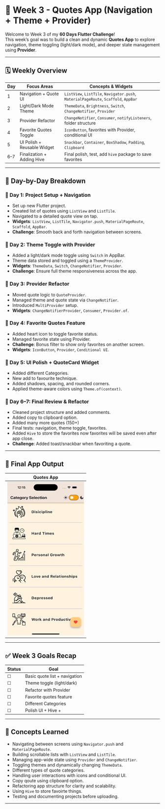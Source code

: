 # 📖 Week 3 - Quotes App (Navigation + Theme + Provider)

Welcome to Week 3 of my **60 Days Flutter Challenge**!  
This week’s goal was to build a clean and dynamic **Quotes App** to explore navigation, theme toggling (light/dark mode), and deeper state management using **Provider**.

---

## 🗓️ Weekly Overview

| Day | Focus Areas                 | Concepts & Widgets |
|-----|-----------------------------|---------------------|
| 1   | Navigation + Quote UI       | `ListView`, `ListTile`, `Navigator.push`, `MaterialPageRoute`, `Scaffold`, `AppBar` |
| 2   | Light/Dark Mode Theme       | `ThemeData`, `Brightness`, `Switch`, `ChangeNotifier`, `Provider` |
| 3   | Provider Refactor           | `ChangeNotifier`, `Consumer`, `notifyListeners`, folder structure |
| 4   | Favorite Quotes Toggle      | `IconButton`, favorites with Provider, conditional UI |
| 5   | UI Polish + Reusable Widget| `Snackbar`, `Container`, `BoxShadow`, `Padding`, `Clipboard` |
| 6–7 | Finalization + Adding Hive  | Final polish, test, add `hive` package to save favorites |

---

## 🧠 Day-by-Day Breakdown

### 📌 Day 1: Project Setup + Navigation
- Set up new Flutter project.
- Created list of quotes using `ListView` and `ListTile`.
- Navigated to a detailed quote view on tap.
- **Widgets**: `ListView`, `ListTile`, `Navigator.push`, `MaterialPageRoute`, `Scaffold`, `AppBar`.
- **Challenge**: Smooth back and forth navigation between screens.

### 📌 Day 2: Theme Toggle with Provider
- Added a light/dark mode toggle using `Switch` in AppBar.
- Theme data stored and toggled using a `ThemeProvider`.
- **Widgets**: `ThemeData`, `Switch`, `ChangeNotifier`, `Provider`.
- **Challenge**: Ensure full theme responsiveness across the app.

### 📌 Day 3: Provider Refactor
- Moved quote logic to `QuoteProvider`.
- Managed theme and quote state via `ChangeNotifier`.
- Introduced `MultiProvider` setup.
- **Widgets**: `ChangeNotifierProvider`, `Consumer`, `Provider.of`.

### 📌 Day 4: Favorite Quotes Feature
- Added heart icon to toggle favorite status.
- Managed favorite state using Provider.
- **Challenge**: Bonus filter to show only favorites on another screen.
- **Widgets**: `IconButton`, `Provider`, `Conditional UI`.

### 📌 Day 5: UI Polish + QuoteCard Widget
- Added different Categories.
- New add to favourite technique.
- Added shadows, spacing, and rounded corners.
- Applied theme-aware colors using `Theme.of(context)`.
  

### 📌 Day 6–7: Final Review & Refactor
- Cleaned project structure and added comments.
- Added copy to clipboard option.
- Added many more quotes (150+)
- Final tests: navigation, theme toggle, favorites.
- Added `Hive` to store the favorites now favorites will be saved even after app close.
- **Challenge**: Added toast/snackbar when favoriting a quote.

---

## 📸 Final App Output

| Quotes App |
|------------|
| <img src="../../Outputs/Week 3.png" width="250" height="500" /> |

---

## ✅ Week 3 Goals Recap

| Status | Goal                                   |
|--------|----------------------------------------|
| ☐      | Basic quote list + navigation          |
| ☐      | Theme toggle (light/dark)              |
| ☐      | Refactor with Provider                 |
| ☐      | Favorite quotes feature                |
| ☐      | Different Categories                   |
| ☐      | Polish UI + Hive +|

---

## 🧩 Concepts Learned

- Navigating between screens using `Navigator.push` and `MaterialPageRoute`.
- Building scrollable lists with `ListView` and `ListTile`.
- Managing app-wide state using `Provider` and `ChangeNotifier`.
- Toggling themes and dynamically changing `ThemeData`.
- Different types of quote categories.
- Handling user interactions with icons and conditional UI.
- Copy qoute using clipboard option.
- Refactoring app structure for clarity and scalability.
- Using `Hive` to store favoirte things.
- Testing and documenting projects before uploading.

---
